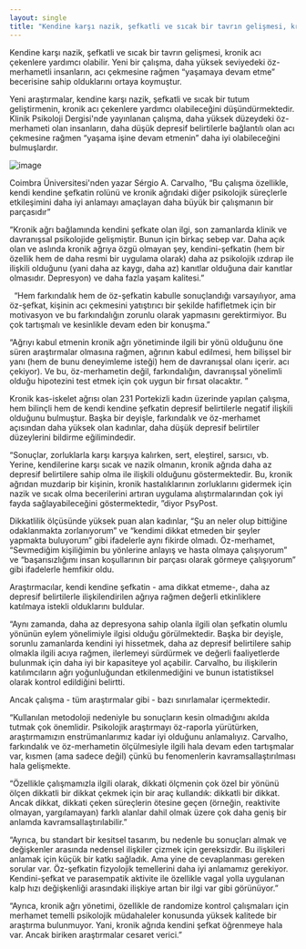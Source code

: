 ```yaml
---
layout: single
title: "Kendine karşı nazik, şefkatli ve sıcak bir tavrın gelişmesi, kronik acı çekenlere yardımcı olabilir"
---
```

Kendine karşı nazik, şefkatli ve sıcak bir tavrın gelişmesi, kronik acı çekenlere yardımcı olabilir. Yeni bir çalışma, daha yüksek seviyedeki öz-merhametli insanların, acı çekmesine rağmen “yaşamaya devam etme” becerisine sahip olduklarını ortaya koymuştur.

Yeni araştırmalar, kendine karşı nazik, şefkatli ve sıcak bir tutum geliştirmenin, kronik acı çekenlere yardımcı olabileceğini düşündürmektedir. Klinik Psikoloji Dergisi'nde yayınlanan çalışma, daha yüksek düzeydeki öz-merhameti olan insanların, daha düşük depresif belirtilerle bağlantılı olan acı çekmesine rağmen “yaşama işine devam etmenin” daha iyi olabileceğini bulmuşlardır.

![image](https://images.unsplash.com/photo-1493836512294-502baa1986e2?ixlib=rb-1.2.1&ixid=eyJhcHBfaWQiOjEyMDd9&auto=format&fit=crop&w=1367&q=80)

Coimbra Üniversitesi'nden yazar Sérgio A. Carvalho, “Bu çalışma özellikle, kendi kendine şefkatin rolünü ve kronik ağrıdaki diğer psikolojik süreçlerle etkileşimini daha iyi anlamayı amaçlayan daha büyük bir çalışmanın bir parçasıdır” 

“Kronik ağrı bağlamında kendini şefkate olan ilgi, son zamanlarda klinik ve davranışsal psikolojide gelişmiştir. Bunun için birkaç sebep var. Daha açık olan ve aslında kronik ağrıya özgü olmayan şey, kendini-şefkatin (hem bir özellik hem de daha resmi bir uygulama olarak) daha az psikolojik ızdırap ile ilişkili olduğunu (yani daha az kaygı, daha az) kanıtlar olduğuna dair kanıtlar olmasıdır. Depresyon) ve daha fazla yaşam kalitesi.”

<script async src="//pagead2.googlesyndication.com/pagead/js/adsbygoogle.js"></script>
<ins class="adsbygoogle"
     style="display:block; text-align:center;"
     data-ad-layout="in-article"
     data-ad-format="fluid"
     data-ad-client="ca-pub-7868661326160958"
     data-ad-slot="3072558811"></ins>
<script>
     (adsbygoogle = window.adsbygoogle || []).push({});
</script>

 
“Hem farkındalık hem de öz-şefkatin kabulle sonuçlandığı varsayılıyor, ama öz-şefkat, kişinin acı çekmesini yatıştırıcı bir şekilde hafifletmek için bir motivasyon ve bu farkındalığın zorunlu olarak yapmasını gerektirmiyor. Bu çok tartışmalı ve kesinlikle devam eden bir konuşma.”

“Ağrıyı kabul etmenin kronik ağrı yönetiminde ilgili bir yönü olduğunu öne süren araştırmalar olmasına rağmen, ağrının kabul edilmesi, hem bilişsel bir yanı (hem de bunu deneyimleme isteği) hem de davranışsal olanı içerir. acı çekiyor). Ve bu, öz-merhametin değil, farkındalığın, davranışsal yönelimli olduğu hipotezini test etmek için çok uygun bir fırsat olacaktır. ”

Kronik kas-iskelet ağrısı olan 231 Portekizli kadın üzerinde yapılan çalışma, hem bilinçli hem de kendi kendine şefkatin depresif belirtilerle negatif ilişkili olduğunu bulmuştur. Başka bir deyişle, farkındalık ve öz-merhamet açısından daha yüksek olan kadınlar, daha düşük depresif belirtiler düzeylerini bildirme eğilimindedir.

“Sonuçlar, zorluklarla karşı karşıya kalırken, sert, eleştirel, sarsıcı, vb. Yerine, kendilerine karşı sıcak ve nazik olmanın, kronik ağrıda daha az depresif belirtilere sahip olma ile ilişkili olduğunu göstermektedir. Bu, kronik ağrıdan muzdarip bir kişinin, kronik hastalıklarının zorluklarını gidermek için nazik ve sıcak olma becerilerini artıran uygulama alıştırmalarından çok iyi fayda sağlayabileceğini göstermektedir, ”diyor PsyPost.

Dikkatlilik ölçüsünde yüksek puan alan kadınlar, “Şu an neler olup bittiğine odaklanmakta zorlanıyorum” ve “kendimi dikkat etmeden bir şeyler yapmakta buluyorum” gibi ifadelerle aynı fikirde olmadı. Öz-merhamet, “Sevmediğim kişiliğimin bu yönlerine anlayış ve hasta olmaya çalışıyorum” ve “başarısızlığımı insan koşullarının bir parçası olarak görmeye çalışıyorum” gibi ifadelerle hemfikir oldu.

Araştırmacılar, kendi kendine şefkatin - ama dikkat etmeme-, daha az depresif belirtilerle ilişkilendirilen ağrıya rağmen değerli etkinliklere katılmaya istekli olduklarını buldular.

“Aynı zamanda, daha az depresyona sahip olanla ilgili olan şefkatin olumlu yönünün eylem yönelimiyle ilgisi olduğu görülmektedir. Başka bir deyişle, sorunlu zamanlarda kendini iyi hissetmek, daha az depresif belirtilere sahip olmakla ilgili acıya rağmen, ilerlemeyi sürdürmek ve değerli faaliyetlerde bulunmak için daha iyi bir kapasiteye yol açabilir. Carvalho, bu ilişkilerin katılımcıların ağrı yoğunluğundan etkilenmediğini ve bunun istatistiksel olarak kontrol edildiğini belirtti.

<script async src="//pagead2.googlesyndication.com/pagead/js/adsbygoogle.js"></script>
<ins class="adsbygoogle"
     style="display:block; text-align:center;"
     data-ad-layout="in-article"
     data-ad-format="fluid"
     data-ad-client="ca-pub-7868661326160958"
     data-ad-slot="3072558811"></ins>
<script>
     (adsbygoogle = window.adsbygoogle || []).push({});
</script>

Ancak çalışma - tüm araştırmalar gibi - bazı sınırlamalar içermektedir.

“Kullanılan metodoloji nedeniyle bu sonuçların kesin olmadığını akılda tutmak çok önemlidir. Psikolojik araştırmayı öz-raporla yürütürken, araştırmamızın enstrümanlarımız kadar iyi olduğunu anlamalıyız. Carvalho, farkındalık ve öz-merhametin ölçülmesiyle ilgili hala devam eden tartışmalar var, kısmen (ama sadece değil) çünkü bu fenomenlerin kavramsallaştırılması hala gelişmekte.

“Özellikle çalışmamızla ilgili olarak, dikkati ölçmenin çok özel bir yönünü ölçen dikkatli bir dikkat çekmek için bir araç kullandık: dikkatli bir dikkat. Ancak dikkat, dikkati çeken süreçlerin ötesine geçen (örneğin, reaktivite olmayan, yargılamayan) farklı alanlar dahil olmak üzere çok daha geniş bir anlamda kavramsallaştırılabilir.”

“Ayrıca, bu standart bir kesitsel tasarım, bu nedenle bu sonuçları almak ve değişkenler arasında nedensel ilişkiler çizmek için gereksizdir. Bu ilişkileri anlamak için küçük bir katkı sağladık. Ama yine de cevaplanması gereken sorular var. Öz-şefkatin fizyolojik temellerini daha iyi anlamamız gerekiyor. Kendini-şefkat ve parasempatik aktivite ile özellikle vagal yolla uygulanan kalp hızı değişkenliği arasındaki ilişkiye artan bir ilgi var gibi görünüyor.”

“Ayrıca, kronik ağrı yönetimi, özellikle de randomize kontrol çalışmaları için merhamet temelli psikolojik müdahaleler konusunda yüksek kalitede bir araştırma bulunmuyor. Yani, kronik ağrıda kendini şefkat öğrenmeye hala var. Ancak biriken araştırmalar cesaret verici.”
